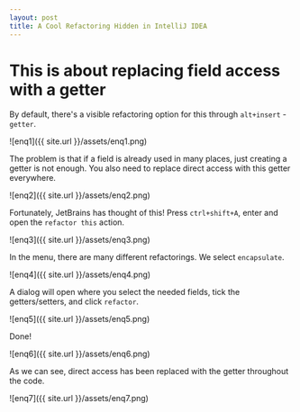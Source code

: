 ```yaml
---
layout: post
title: A Cool Refactoring Hidden in IntelliJ IDEA
---
```


# This is about replacing field access with a getter
By default, there's a visible refactoring option for this through `alt+insert` - `getter`. 

![enq1]({{ site.url }}/assets/enq1.png)

The problem is that if a field is already used in many places, just creating a getter is not enough. You also need to replace direct access with this getter everywhere.

![enq2]({{ site.url }}/assets/enq2.png)

Fortunately, JetBrains has thought of this! 
Press `ctrl+shift+A`, enter and open the `refactor this` action.

![enq3]({{ site.url }}/assets/enq3.png)

In the menu, there are many different refactorings. We select `encapsulate`.

![enq4]({{ site.url }}/assets/enq4.png)

A dialog will open where you select the needed fields, tick the getters/setters, and click `refactor`.

![enq5]({{ site.url }}/assets/enq5.png)

Done! 

![enq6]({{ site.url }}/assets/enq6.png)

As we can see, direct access has been replaced with the getter throughout the code.

![enq7]({{ site.url }}/assets/enq7.png)

